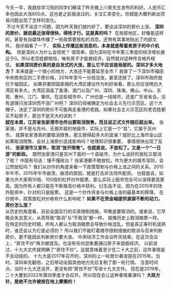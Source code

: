 今天一早，我就给学习班的同学们解读了昨天晚上川普先生发布的利好。人民币汇率也因此大涨600点。这也是之前我说过的，关注汇率变化，你就能大概判断出贸易问题出现了怎样的变化。  
 不过今天不谈这个问题，因为昨天我们就约好了，要谈谈深圳的房价上涨。 **深圳的房价，据说最近涨得很快，得抢才行。这是真的吗？**  在局部地区，好像是这样的。甚至有自媒体传播了一些政策要放松的消息，还煞有其事地贴出了内部文件。 我仔细看了一下， **实际上传播这些消息的，本身就是帮着卖房子的中介机构。**  但是深圳人为什么会信呢？ 很简单，因为深圳在今年第三季度的经济增长接近于0。所以老百姓都相信，唯有房子才能救经济，自然就对这种传言格外相信。 **如果深圳房价真的是自发式的大涨，那么它不应该是局部的。深圳才多大地方？** 本来就是一个很小的地方，大涨还不能蔓延至全市？ 我查了一下深圳市福田中央商务区的二手房价格，2016年至今一分钱没涨，甚至还跌了。深圳市政府就位于福田区。 如果非要把国家搞的大湾区建设作为利好来看，那么你应该明白大湾区有多大。大湾区涵盖了香港、澳门以及广州、深圳、珠海、佛山、中山、东莞、惠州、江门、肇庆。在这些城市中，广州也是一线城市，还是广东省省会。没有道理只涨深圳而不涨广州吧？ 深圳已经被确定为社会主义先行示范区。这个大帽子，决定了深圳的房价不可能再走香港的老路。如果社会主义示范区的老百姓都买不起房子，那岂不是天大的讽刺？   
**就在本周，江苏省张家港市也传出要取消限售，而且说正式文件随后就出来。**  张家港，并不是与苏州、无锡并肩的地级市，实际上它是一个“县”。它属于苏州市。 就算张家港真的要取消限售，那又掀得起多大的波澜？就好比上海市金山区如果取消限售，会对上海房价造成影响吗？地理知识很重要。 事情很快出现了反转。 **张家港市又宣布，取消“放开限售”。也就是说，不放松了。又是一个“一日游”的新政。**  既然张家港只是苏州下面的一个县级市，为什么说好的放松又取消了呢？ 中国有句话：懂不懂政治？ 张家港都不敢放松，作为更大的城市深圳，会公然放松吗？ 我们从炒作的角度来看一下政策管制与价格上涨之间的关系。2015年牛市，2015年牛市崩溃。崩溃的原因，就是打击非法场外配资。 也就是说，如果允许大家用10倍、100倍的杠杆炒作股票，那么实际上股市完全可以涨得更高更高。因为所有人都只能在不断推高价格中获利。衍生品不谈，因为在2015年的场外配资中，针对的只是股票。 这是一个炒作资金与价格上涨的最基本的原理。 在炒房中，政策放松对价格有什么影响呢？ **如果不在资金端提供源源不断的动力，房价怎么涨？**    
从历史的角度看，目前全国实行的买卖限制措施，早晚是要取消的。或者说，它早晚会失去意义，从而导致“取消”与“不取消”都一样。 就像历史上取消粮票一样。在特定的历史时期，所有人都认为取消粮票会导致价格混乱。但是真正等时机成熟时，谁还会认为它是必须的？ 所以我们不能盯着楼市限制措施的取消与否来判断房价，更不能因此判断房价要大涨。 中央经济工作会议昨天结束。在这次会议上，“房住不炒”再次被提及。也没有任何迹象要通过房子来提振经济。 以前说过，十九大文件就明确了“房住不炒”。这就意味着至少在二十大之前，这件事情是不会动摇的。 十九大是2017年召开的，深圳的上一轮房价暴涨是在2015年。当时，深圳率先翻倍，之后带动全国其他地方先后复制了那一轮行情。 注意时间点，当时十九大还没开，更没有把“房住不炒”写进十九大文件。 现在是2019年，二十大要到2022年第四季度才会召开。所以现在会让这种事情重演吗？ **大政方针，是绝不允许被按在地上摩擦的！**